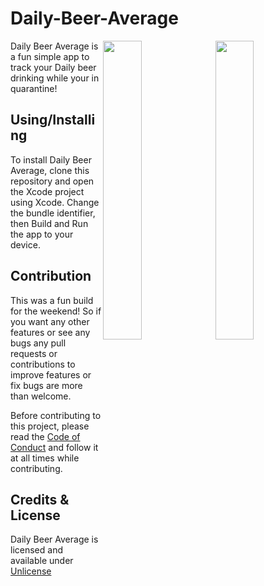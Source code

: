 # Daily-Beer-Average
<img src="https://github.com/justSomeBeardedDev/Daily-Beer-Average/blob/master/Screen%20Shot%202020-04-17%20at%204.59.21%20PM.png" align="right" width="35%"></img>
<img src="https://github.com/justSomeBeardedDev/Daily-Beer-Average/blob/master/Screen%20Shot%202020-04-17%20at%204.58.16%20PM.png" align="right" width="35%"></img>
Daily Beer Average is a fun simple app to track your Daily beer drinking while your in quarantine!
## Using/Installing
To install Daily Beer Average, clone this repository and open the Xcode project using Xcode. Change the bundle identifier, then Build and Run the app to your device.

## Contribution
This was a fun build for the weekend! So if you want any other features or see any bugs any pull requests or contributions to improve features or fix bugs are more than welcome.

Before contributing to this project, please read the [Code of Conduct](CODE_OF_CONDUCT.md) and follow it at all times while contributing.


## Credits & License
Daily Beer Average is licensed and available under [Unlicense](LICENSE) 
